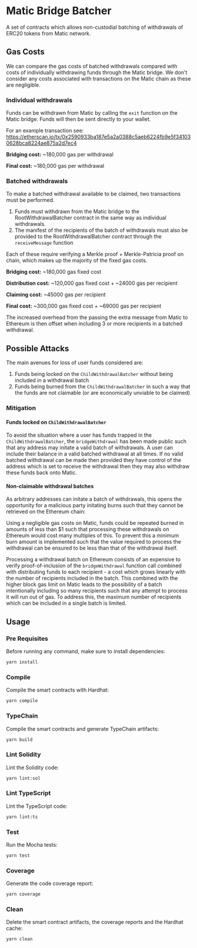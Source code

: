 # Matic Bridge Batcher

A set of contracts which allows non-custodial batching of withdrawals of ERC20 tokens from Matic network.

## Gas Costs

We can compare the gas costs of batched withdrawals compared with costs of individually withdrawing funds through the Matic bridge. We don't consider any costs associated with transactions on the Matic chain as these are negligible.

### Individual withdrawals

Funds can be withdrawn from Matic by calling the `exit` function on the Matic bridge. Funds will then be sent directly to your wallet.

For an example transaction see: <https://etherscan.io/tx/0x2590933ba187e5a2a0388c5aeb6224fb9e5f341030628bca8224ae875a2d7ec4>

**Bridging cost:** ~180,000 gas per withdrawal

**Final cost:** ~180,000 gas per withdrawal

### Batched withdrawals

To make a batched withdrawal available to be claimed, two transactions must be performed.

1. Funds must withdrawn from the Matic bridge to the RootWithdrawalBatcher contract in the same way as individual withdrawals.
2. The manifest of the recipients of the batch of withdrawals must also be provided to the RootWithdrawalBatcher contract through the `receiveMessage` function

Each of these require verifying a Merkle proof + Merkle-Patricia proof on chain, which makes up the majority of the fixed gas costs.

**Bridging cost:** ~180,000 gas fixed cost

**Distribution cost:** ~120,000 gas fixed cost + ~24000 gas per recipient

**Claiming cost:** ~45000 gas per recipient

**Final cost:** ~300,000 gas fixed cost + ~69000 gas per recipient

The increased overhead from the passing the extra message from Matic to Ethereum is then offset when including 3 or more recipients in a batched withdrawal.

## Possible Attacks

The main avenues for loss of user funds considered are:

1. Funds being locked on the `ChildWithdrawalBatcher` without being included in a withdrawal batch
2. Funds being burned from the `ChildWithdrawalBatcher` in such a way that the funds are not claimable (or are economically unviable to be claimed)

### Mitigation

#### Funds locked on `ChildWithdrawalBatcher`

To avoid the situation where a user has funds trapped in the `ChildWithdrawalBatcher`, the `bridgeWithdrawal` has been made public such that any address may initate a valid batch of withdrawals. A user can include their balance in a valid batched withdrawal at all times. If no valid batched withdrawal can be made then provided they have control of the address which is set to receive the withdrawal then they may also withdraw these funds back onto Matic.

#### Non-claimable withdrawal batches

As arbitrary addresses can initate a batch of withdrawals, this opens the opportunity for a malicious party initating burns such that they cannot be retrieved on the Ethereum chain:

Using a negligible gas costs on Matic, funds could be repeated burned in amounts of less than $1 such that processing these withdrawals on Ethereum would cost many multiples of this. To prevent this a minimum burn amount is implemented such that the value required to process the withdrawal can be ensured to be less than that of the withdrawal itself.

Processing a withdrawal batch on Ethereum consists of an expensive to verify proof-of-inclusion of the `bridgeWithdrawal` function call combined with distributing funds to each recipient - a cost which grows linearly with the number of recipients included in the batch. This combined with the higher block gas limit on Matic leads to the possibility of a batch intentionally including so many recipients such that any attempt to process it will run out of gas. To address this, the maximum number of recipients which can be included in a single batch is limited.

## Usage

### Pre Requisites

Before running any command, make sure to install dependencies:

```sh
yarn install
```

### Compile

Compile the smart contracts with Hardhat:

```sh
yarn compile
```

### TypeChain

Compile the smart contracts and generate TypeChain artifacts:

```sh
yarn build
```

### Lint Solidity

Lint the Solidity code:

```sh
yarn lint:sol
```

### Lint TypeScript

Lint the TypeScript code:

```sh
yarn lint:ts
```

### Test

Run the Mocha tests:

```sh
yarn test
```

### Coverage

Generate the code coverage report:

```sh
yarn coverage
```

### Clean

Delete the smart contract artifacts, the coverage reports and the Hardhat cache:

```sh
yarn clean
```
